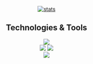<div align=center>  
  
[![stats](https://github-readme-stats.vercel.app/api?username=jhj960918&show_icons=true)](https://github.com/anuraghazra/github-readme-stats)  

## Technologies & Tools  
![](https://img.shields.io/badge/Code-Java-informational?style=flat&logo=Java&logoColor=white&color=2bbc8a)  
![](https://img.shields.io/badge/Tools-MySQL-informational?style=flat&logo=MySQL&logoColor=white&color=2bbc8a)
![](https://img.shields.io/badge/Framework-Springboot-informational?style=flat&logo=Spring&logoColor=white&color=2bbc8a)  
![](https://img.shields.io/badge/Framework-vue-informational?style=flat&logo=Vue&logoColor=white&color=2bbc8a)  
  


</div>
